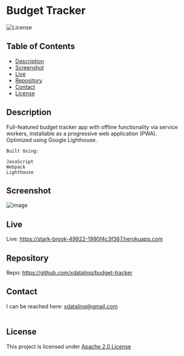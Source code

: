   # Budget Tracker
  ![License](https://img.shields.io/badge/License-Apache_2.0-blue.svg)
  
  ## Table of Contents
  * [Description](#description)
  * [Screenshot](#screenshot)
  * [Live](#live)
  * [Repository](#repository)
  * [Contact](#contact)
  * [License](#license)

  ## Description
  Full-featured budget tracker app with offline functionality via service workers, installable as a progressive web application (PWA).<br>
  Optimized using Google Lighthouse.

    Built Using:

    JavaScript
    Webpack
    Lighthouse

  
  ## Screenshot
  ![image](https://user-images.githubusercontent.com/89672040/215929010-6236fecc-2894-407d-b214-545648485dc4.png)
  
  ## Live
  Live: https://stark-brook-49922-1990f4c3f367.herokuapp.com
  
  ## Repository
  Repo: https://github.com/xdatalinq/budget-tracker
  
  ## Contact
  I can be reached here: [xdatalinq@gmail.com](xdatalinq@gmail.com)
 <br></br>
    
  ## License
  This project is licensed under [Apache 2.0 License](https://opensource.org/licenses/Apache-2.0)
